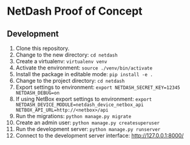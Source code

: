 # NetDash Proof of Concept

## Development

1. Clone this repository.
2. Change to the new directory: `cd netdash`
3. Create a virtualenv: `virtualenv venv`
4. Activate the environment: `source ./venv/bin/activate`
5. Install the package in editable mode: `pip install -e .`
6. Change to the project directory: `cd netdash`
7. Export settings to environment: `export NETDASH_SECRET_KEY=12345 NETDASH_DEBUG=on`
8. If using NetBox export settings to environment: `export NETDASH_DEVICE_MODULE=netdash_device_netbox_api NETBOX_API_URL=http://<netbox>/api`
9. Run the migrations: `python manage.py migrate`
10. Create an admin user: `python manage.py createsuperuser`
11. Run the development server: `python manage.py runserver`
12. Connect to the development server interface: <http://127.0.0.1:8000/>
